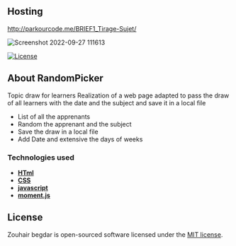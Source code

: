 



## Hosting  
http://parkourcode.me/BRIEF1_Tirage-Sujet/


![Screenshot 2022-09-27 111613](https://user-images.githubusercontent.com/93929557/192500225-f85d4a62-4bc1-4176-8ab1-c9fcc4849ddd.png)




<a href="https://packagist.org/packages/laravel/framework"><img src="https://img.shields.io/packagist/l/laravel/framework" alt="License"></a>
</p>

## About RandomPicker 

Topic draw for learners
Realization of a web page adapted to pass the draw of all learners with the date and the subject and save it in a local file

- List of all the apprenants
- Random the apprenant and the subject
- Save the draw in a local file
- Add Date and extensive the days of weeks

### Technologies used

- **[HTml](https://www.w3schools.com/html/)**
- **[CSS](https://www.w3schools.com/css/)**
- **[javascript](https://www.w3schools.com/js/)**
- **[moment.js](https://momentjs.com/)**



## License
Zouhair begdar is open-sourced software licensed under the [MIT license](https://opensource.org/licenses/MIT).


